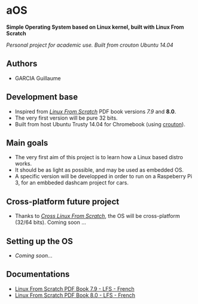 # aOS

**Simple Operating System based on Linux kernel, built with Linux From Scratch**

*Personal project for academic use. Built from crouton Ubuntu 14.04*

## Authors

  - GARCIA Guillaume

## Development base

  - Inspired from *[Linux From Scratch](http://www.linuxfromscratch.org/)* PDF book versions *7.9* and **8.0**.
  - The very first version will be pure 32 bits.
  - Built from host Ubuntu Trusty 14.04 for Chromebook (using [crouton](https://github.com/dnschneid/crouton)).

## Main goals

  - The very first aim of this project is to learn how a Linux based distro works.
  - It should be as light as possible, and may be used as embedded OS.
  - A specific version will be developped in order to run on a Raspeberry Pi 3, for an embbeded dashcam project for cars.

## Cross-platform future project

  - Thanks to *[Cross Linux From Scratch](http://www.fr.linuxfromscratch.org/CLFS/)*, the OS will be cross-platform (32/64 bits). Coming soon ...

## Setting up the OS

  - *Coming soon...*

## Documentations

  - [Linux From Scratch PDF Book 7.9 - LFS - French](docs/LFS-7.9-fr.pdf)
  - [Linux From Scratch PDF Book 8.0 - LFS - French](docs/LFS-8.0-fr.pdf)
